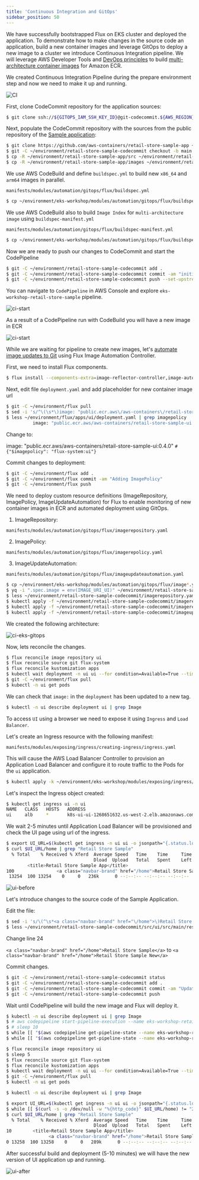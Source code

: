 ```yaml
---
title: 'Continuous Integration and GitOps'
sidebar_position: 50
---
```


We have successfully bootstrapped Flux on EKS cluster and deployed the application. To demonstrate how to make changes in the source code an application, build a new container images and leverage GitOps to deploy a new image to a cluster we introduce Continuous Integration pipeline. We will leverage AWS Developer Tools and [DevOps principles](https://aws.amazon.com/devops/what-is-devops/) to build [multi-architecture container images](https://aws.amazon.com/blogs/containers/introducing-multi-architecture-container-images-for-amazon-ecr/) for Amazon ECR.

We created Continuous Integration Pipeline during the prepare environment step and now we need to make it up and running.

![CI](assets/ci-multi-arch.png)

First, clone CodeCommit repository for the application sources:

```bash
$ git clone ssh://${GITOPS_IAM_SSH_KEY_ID}@git-codecommit.${AWS_REGION}.amazonaws.com/v1/repos/${EKS_CLUSTER_NAME}-retail-store-sample ~/environment/retail-store-sample-codecommit
```

Next, populate the CodeCommit repository with the sources from the public repository of the [Sample application](https://github.com/aws-containers/retail-store-sample-app):

```bash
$ git clone https://github.com/aws-containers/retail-store-sample-app ~/environment/retail-store-sample-app
$ git -C ~/environment/retail-store-sample-codecommit checkout -b main
$ cp -R ~/environment/retail-store-sample-app/src ~/environment/retail-store-sample-codecommit
$ cp -R ~/environment/retail-store-sample-app/images ~/environment/retail-store-sample-codecommit
```

We use AWS CodeBuild and define `buildspec.yml` to build new `x86_64` and `arm64` images in parallel.

```file
manifests/modules/automation/gitops/flux/buildspec.yml
```

```bash
$ cp ~/environment/eks-workshop/modules/automation/gitops/flux/buildspec.yml ~/environment/retail-store-sample-codecommit/buildspec.yml
```

We use AWS CodeBuild also to build `Image Index` for `multi-architecture image` using `buildspec-manifest.yml`

```file
manifests/modules/automation/gitops/flux/buildspec-manifest.yml
```

```bash
$ cp ~/environment/eks-workshop/modules/automation/gitops/flux/buildspec-manifest.yml ~/environment/retail-store-sample-codecommit/buildspec-manifest.yml
```

Now we are ready to push our changes to CodeCommit and start the CodePipeline

```bash
$ git -C ~/environment/retail-store-sample-codecommit add .
$ git -C ~/environment/retail-store-sample-codecommit commit -am "initial commit"
$ git -C ~/environment/retail-store-sample-codecommit push --set-upstream origin main
```
You can navigate to `CodePipeline` in AWS Console and explore `eks-workshop-retail-store-sample` pipeline.

![ci-start](assets/ci-start.png)

As a result of a CodePipeline run with CodeBuild you will have a new image in ECR

![ci-start](assets/ecr.png)

While we are waiting for pipeline to create new images, let's [automate image updates to Git](https://fluxcd.io/flux/guides/image-update/) using Flux Image Automation Controller.

First, we need to install Flux components.

```bash
$ flux install --components-extra=image-reflector-controller,image-automation-controller
```

Next, edit file `deployment.yaml` and add placeholder for new container image url

```bash
$ git -C ~/environment/flux pull
$ sed -i 's/^\(\s*\)image: "public.ecr.aws\/aws-containers\/retail-store-sample-ui:0.4.0"/\1image: "public.ecr.aws\/aws-containers\/retail-store-sample-ui:0.4.0" # {"$imagepolicy": "flux-system:ui"}/' ~/environment/flux/apps/ui/deployment.yaml
$ less ~/environment/flux/apps/ui/deployment.yaml | grep imagepolicy
          image: "public.ecr.aws/aws-containers/retail-store-sample-ui:0.4.0" # {"$imagepolicy": "flux-system:ui"}
```

Change to:

image: "public.ecr.aws/aws-containers/retail-store-sample-ui:0.4.0" `# {"$imagepolicy": "flux-system:ui"}`

Commit changes to deployment:

```bash
$ git -C ~/environment/flux add .
$ git -C ~/environment/flux commit -am "Adding ImagePolicy"
$ git -C ~/environment/flux push
```

We need to deploy custom resource definitions (ImageRepository, ImagePolicy, ImageUpdateAutomation) for Flux to enable monitoring of new container images in ECR and automated deployment using GitOps.

1. ImageRepository:

```file
manifests/modules/automation/gitops/flux/imagerepository.yaml
```

2. ImagePolicy:

```file
manifests/modules/automation/gitops/flux/imagerepolicy.yaml
```

3. ImageUpdateAutomation:

```file
manifests/modules/automation/gitops/flux/imageupdateautomation.yaml
```

```bash
$ cp ~/environment/eks-workshop/modules/automation/gitops/flux/image*.yaml ~/environment/retail-store-sample-codecommit/
$ yq -i ".spec.image = env(IMAGE_URI_UI)" ~/environment/retail-store-sample-codecommit/imagerepository.yaml
$ less ~/environment/retail-store-sample-codecommit/imagerepository.yaml | grep image:
$ kubectl apply -f ~/environment/retail-store-sample-codecommit/imagerepository.yaml
$ kubectl apply -f ~/environment/retail-store-sample-codecommit/imagerepolicy.yaml
$ kubectl apply -f ~/environment/retail-store-sample-codecommit/imageupdateautomation.yaml
```

We created the following architecture:

![ci-eks-gitops](assets/ci-eks-gitops.png)

Now, lets reconcile the changes.

```bash
$ flux reconcile image repository ui
$ flux reconcile source git flux-system
$ flux reconcile kustomization apps
$ kubectl wait deployment -n ui ui --for condition=Available=True --timeout=120s
$ git -C ~/environment/flux pull
$ kubectl -n ui get pods
```

We can check that `image:` in the `deployment` has been updated to a new tag.

```bash
$ kubectl -n ui describe deployment ui | grep Image
```

To access `UI` using a browser we need to expose it using `Ingress` and `Load Balancer`.

Let's create an Ingress resource with the following manifest:

```file
manifests/modules/exposing/ingress/creating-ingress/ingress.yaml
```

This will cause the AWS Load Balancer Controller to provision an Application Load Balancer and configure it to route traffic to the Pods for the `ui` application.

```bash timeout=180
$ kubectl apply -k ~/environment/eks-workshop/modules/exposing/ingress/creating-ingress
```

Let's inspect the Ingress object created:

```bash
$ kubectl get ingress ui -n ui
NAME   CLASS   HOSTS   ADDRESS                                            PORTS   AGE
ui     alb     *       k8s-ui-ui-1268651632.us-west-2.elb.amazonaws.com   80      15s
```

We wait 2-5 minutes until Application Load Balancer will be provisioned and check the UI page using url of the ingress.

```bash test=false
$ export UI_URL=$(kubectl get ingress -n ui ui -o jsonpath="{.status.loadBalancer.ingress[*].hostname}{'\n'}")
$ curl $UI_URL/home | grep "Retail Store Sample"
  % Total    % Received % Xferd  Average Speed   Time    Time     Time  Current
                                 Dload  Upload   Total   Spent    Left  Speed
        <title>Retail Store Sample App</title>
100                <a class="navbar-brand" href="/home">Retail Store Sample</a>
 13254  100 13254    0     0   236k      0 --:--:-- --:--:-- --:--:--  239k
```

![ui-before](assets/ui-before.png)

Let's introduce changes to the source code of the Sample Application.

Edit the file:

```bash
$ sed -i 's/\(^\s*<a class="navbar-brand" href="\/home">\)Retail Store Sample/\1Retail Store Sample New/' ~/environment/retail-store-sample-codecommit/src/ui/src/main/resources/templates/fragments/layout.html
$ less ~/environment/retail-store-sample-codecommit/src/ui/src/main/resources/templates/fragments/layout.html | grep New
```

Change line 24

`<a class="navbar-brand" href="/home">Retail Store Sample</a>` to `<a class="navbar-brand" href="/home">Retail Store Sample New</a>`

Commit changes.

```bash
$ git -C ~/environment/retail-store-sample-codecommit status
$ git -C ~/environment/retail-store-sample-codecommit add .
$ git -C ~/environment/retail-store-sample-codecommit commit -am "Update UI src"
$ git -C ~/environment/retail-store-sample-codecommit push
```

Wait until CodePipeline will build the new image and Flux will deploy it.

```bash test=false
$ kubectl -n ui describe deployment ui | grep Image
$ # aws codepipeline start-pipeline-execution --name eks-workshop-retail-store-sample
$ # sleep 10
$ while [[ "$(aws codepipeline get-pipeline-state --name eks-workshop-retail-store-sample --query 'stageStates[1].actionStates[0].latestExecution.status' --output text)" != "InProgress" ]]; do echo "Waiting for pipeline to start ..."; sleep 10; done && echo "Pipeline started."
$ while [[ "$(aws codepipeline get-pipeline-state --name eks-workshop-retail-store-sample --query 'stageStates[1].actionStates[2].latestExecution.status' --output text)" != "Succeeded" ]]; do echo "Waiting for pipeline to reach 'Succeeded' state ..."; sleep 10; done && echo "Pipeline has reached the 'Succeeded' state."

$ flux reconcile image repository ui
$ sleep 5
$ flux reconcile source git flux-system
$ flux reconcile kustomization apps
$ kubectl wait deployment -n ui ui --for condition=Available=True --timeout=120s
$ git -C ~/environment/flux pull
$ kubectl -n ui get pods

$ kubectl -n ui describe deployment ui | grep Image

$ export UI_URL=$(kubectl get ingress -n ui ui -o jsonpath="{.status.loadBalancer.ingress[*].hostname}{'\n'}")
$ while [[ $(curl -s -o /dev/null -w "%{http_code}" $UI_URL/home) != "200" ]]; do sleep 1; done
$ curl $UI_URL/home | grep "Retail Store Sample"
  % Total    % Received % Xferd  Average Speed   Time    Time     Time  Current
                                 Dload  Upload   Total   Spent    Left  Speed
10        <title>Retail Store Sample App</title>
                <a class="navbar-brand" href="/home">Retail Store Sample New</a>
0 13258  100 13258    0     0   289k      0 --:--:-- --:--:-- --:--:--  294k
```

After successful build and deployment (5-10 minutes) we will have the new version of UI application up and running.

![ui-after](assets/ui-after.png)
